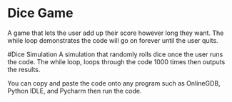 # Dice Game
A game that lets the user add up their score however long they want. The while loop demonstrates the code will go on forever until the user quits.

#Dice Simulation 
A simulation that randomly rolls dice once the user runs the code. The while loop, loops through the code 1000 times then outputs the results. 

You can copy and paste the code onto any program such as OnlineGDB, Python IDLE, and Pycharm then run the code. 
